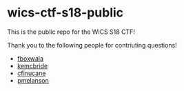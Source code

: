 # wics-ctf-s18-public
This is the public repo for the WiCS S18 CTF!

Thank you to the following people for contriuting questions! 

- [fboxwala](https://github.com/fboxwala)
- [kemcbride](https://github.com/kemcbride)
- [cfinucane](https://github.com/cfinucane)
- [pmelanson](https://github.com/pmelanson)


